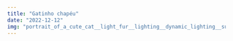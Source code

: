 ```yaml
---
title: "Gatinho chapéu"
date: "2022-12-12"
img: "portrait_of_a_cute_cat__light_fur__lighting__dynamic_lighting__sunny_day__black_and_white_photo__wea_Seed-9869278_Steps-25_Guidance-13.4.jpeg"
---
```

